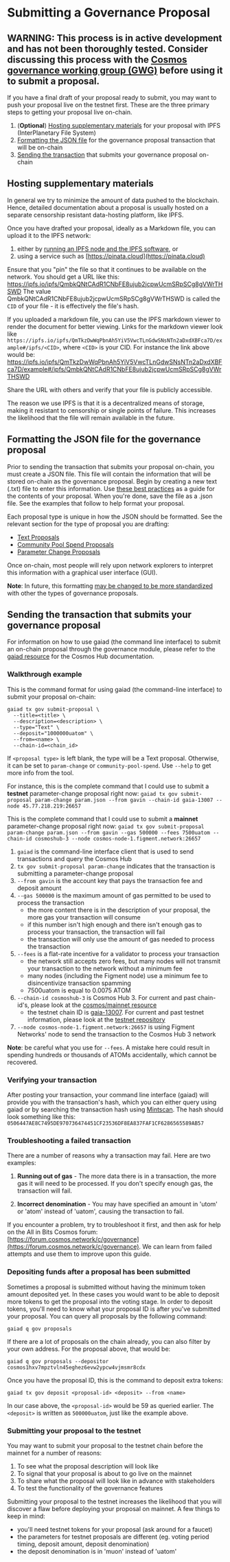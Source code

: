# Submitting a Governance Proposal

## WARNING: This process is in active development and has not been thoroughly tested. Consider discussing this process with the [Cosmos governance working group (GWG)](https://t.me/hubgov) before using it to submit a proposal.

If you have a final draft of your proposal ready to submit, you may want to push your proposal live on the testnet first. These are the three primary steps to getting your proposal live on-chain.

1. (**Optional**) [Hosting supplementary materials](#hosting-supplementary-materials) for your proposal with IPFS (InterPlanetary File System)
2. [Formatting the JSON file](#formatting-the-json-file-for-the-governance-proposal) for the governance proposal transaction that will be on-chain
3. [Sending the transaction](#sending-the-transaction-that-submits-your-governance-proposal) that submits your governance proposal on-chain


## Hosting supplementary materials

In general we try to minimize the amount of data pushed to the blockchain.
Hence, detailed documentation about a proposal is usually hosted on a separate
censorship resistant data-hosting platform, like IPFS.

Once you have drafted your proposal, ideally as a Markdown file, you
can upload it to the IPFS network:

1. either by [running an IPFS node and the IPFS software](https://ipfs.io), or
2. using a service such as [https://pinata.cloud](https://pinata.cloud)

Ensure that you "pin" the file so that it continues to be available on the network. You should get a URL like this: https://ipfs.io/ipfs/QmbkQNtCAdR1CNbFE8ujub2jcpwUcmSRpSCg8gVWrTHSWD
The value QmbkQNtCAdR1CNbFE8ujub2jcpwUcmSRpSCg8gVWrTHSWD is called the `CID` of
your file - it is effectively the file's hash.

If you uploaded a markdown file, you can use the IPFS markdown viewer to render
the document for better viewing. Links for the markdown viewer look like
`https://ipfs.io/ipfs/QmTkzDwWqPbnAh5YiV5VwcTLnGdwSNsNTn2aDxdXBFca7D/example#/ipfs/<CID>`, where `<CID>` is your CID. For instance the link above would be: 
https://ipfs.io/ipfs/QmTkzDwWqPbnAh5YiV5VwcTLnGdwSNsNTn2aDxdXBFca7D/example#/ipfs/QmbkQNtCAdR1CNbFE8ujub2jcpwUcmSRpSCg8gVWrTHSWD

Share the URL with others and verify that your file is publicly accessible.

The reason we use IPFS is that it is a decentralized means of storage, making it resistant to censorship or single points of failure. This increases the likelihood that the file will remain available in the future.

## Formatting the JSON file for the governance proposal

Prior to sending the transaction that submits your proposal on-chain, you must create a JSON file. This file will contain the information that will be stored on-chain as the governance proposal. Begin by creating a new text (.txt) file to enter this information. Use [these best practices](./best_practices.md) as a guide for the contents of your proposal. When you're done, save the file as a .json file. See the examples that follow to help format your proposal.

Each proposal type is unique in how the JSON should be formatted.
See the relevant section for the type of proposal you are drafting:

- [Text Proposals](./text/)
- [Community Pool Spend Proposals](./community-pool-spend/formatting.md)
- [Parameter Change Proposals](./params-change/formatting.md)

Once on-chain, most people will rely upon network explorers to interpret this information with a graphical user interface (GUI).

**Note**: In future, this formatting [may be changed to be more standardized](https://github.com/cosmos/cosmos-sdk/issues/5783) with other the types of governance proposals.


## Sending the transaction that submits your governance proposal
For information on how to use gaiad (the command line interface) to submit an on-chain proposal through the governance module, please refer to the [gaiad resource](../resources/gaiad.md) for the Cosmos Hub documentation.

### Walkthrough example

This is the command format for using gaiad (the command-line interface) to submit your proposal on-chain:

```
gaiad tx gov submit-proposal \
  --title=<title> \
  --description=<description> \
  --type="Text" \
  --deposit="1000000uatom" \
  --from=<name> \
  --chain-id=<chain_id>
```

If `<proposal type>` is left blank, the type will be a Text proposal. Otherwise, it can be set to `param-change` or `community-pool-spend`. Use `--help` to get more info from the tool.

For instance, this is the complete command that I could use to submit a **testnet** parameter-change proposal right now:
`gaiad tx gov submit-proposal param-change param.json --from gavin --chain-id gaia-13007 --node 45.77.218.219:26657`

This is the complete command that I could use to submit a **mainnet** parameter-change proposal right now:
`gaiad tx gov submit-proposal param-change param.json --from gavin --gas 500000 --fees 7500uatom --chain-id cosmoshub-3 --node cosmos-node-1.figment.network:26657`

1. `gaiad` is the command-line interface client that is used to send transactions and query the Cosmos Hub
2. `tx gov submit-proposal param-change` indicates that the transaction is submitting a parameter-change proposal
3. `--from gavin` is the account key that pays the transaction fee and deposit amount
4. `--gas 500000` is the maximum amount of gas permitted to be used to process the transaction
   - the more content there is in the description of your proposal, the more gas your transaction will consume
   - if this number isn't high enough and there isn't enough gas to process your transaction, the transaction will fail
   - the transaction will only use the amount of gas needed to process the transaction
5. `--fees` is a flat-rate incentive for a validator to process your transaction
   - the network still accepts zero fees, but many nodes will not transmit your transaction to the network without a minimum fee
   - many nodes (including the Figment node) use a minimum fee to disincentivize transaction spamming
   - 7500uatom is equal to 0.0075 ATOM
6. `--chain-id cosmoshub-3` is Cosmos Hub 3. For current and past chain-id's, please look at the [cosmos/mainnet resource](https://github.com/cosmos/mainnet)
   - the testnet chain ID is [gaia-13007](https://hubble.figment.network/cosmos/chains/gaia-13007). For current and past testnet information, please look at the [testnet repository](https://github.com/cosmos/testnets)
7. `--node cosmos-node-1.figment.network:26657` is using Figment Networks' node to send the transaction to the Cosmos Hub 3 network

**Note**: be careful what you use for `--fees`. A mistake here could result in spending hundreds or thousands of ATOMs accidentally, which cannot be recovered.

### Verifying your transaction
After posting your transaction, your command line interface (gaiad) will provide you with the transaction's hash, which you can either query using gaiad or by searching the transaction hash using [Mintscan](https://www.mintscan.io/cosmos/txs/0506447AE8C7495DE970736474451CF23536DF8EA837FAF1CF6286565589AB57). The hash should look something like this: `0506447AE8C7495DE970736474451CF23536DF8EA837FAF1CF6286565589AB57`

### Troubleshooting a failed transaction
There are a number of reasons why a transaction may fail. Here are two examples:
1. **Running out of gas** - The more data there is in a transaction, the more gas it will need to be processed. If you don't specify enough gas, the transaction will fail.

2. **Incorrect denomination** - You may have specified an amount in 'utom' or 'atom' instead of 'uatom', causing the transaction to fail.

If you encounter a problem, try to troubleshoot it first, and then ask for help on the All in Bits Cosmos forum: [https://forum.cosmos.network/c/governance](https://forum.cosmos.network/c/governance). We can learn from failed attempts and use them to improve upon this guide.

### Depositing funds after a proposal has been submitted
Sometimes a proposal is submitted without having the minimum token amount deposited yet. In these cases you would want to be able to deposit more tokens to get the proposal into the voting stage. In order to deposit tokens, you'll need to know what your proposal ID is after you've submitted your proposal. You can query all proposals by the following command:

```
gaiad q gov proposals
```

If there are a lot of proposals on the chain already, you can also filter by your own address. For the proposal above, that would be:

```
gaiad q gov proposals --depositor cosmos1hxv7mpztvln45eghez6evw2ypcw4vjmsmr8cdx
```

Once you have the proposal ID, this is the command to deposit extra tokens:

```
gaiad tx gov deposit <proposal-id> <deposit> --from <name>
```

In our case above, the `<proposal-id>` would be 59 as queried earlier.
The `<deposit>` is written as `500000uatom`, just like the example above.

### Submitting your proposal to the testnet
You may want to submit your proposal to the testnet chain before the mainnet for a number of reasons:
1. To see what the proposal description will look like
2. To signal that your proposal is about to go live on the mainnet
3. To share what the proposal will look like in advance with stakeholders
4. To test the functionality of the governance features

Submitting your proposal to the testnet increases the likelihood that you will discover a flaw before deploying your proposal on mainnet. A few things to keep in mind:
- you'll need testnet tokens for your proposal (ask around for a faucet)
- the parameters for testnet proposals are different (eg. voting period timing, deposit amount, deposit denomination)
- the deposit denomination is in 'muon' instead of 'uatom'

